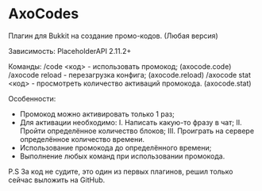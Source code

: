 # AxoCodes
Плагин для Bukkit на создание промо-кодов. (Любая версия)

Зависимость: PlaceholderAPI 2.11.2+

Команды:
  /code <код> - использовать промокод; (axocode.code)
  /axocode reload - перезагрузка конфига; (axocode.reload)
  /axocode stat <код> - просмотреть количество активаций промокода. (axocode.stat)

Особенности:
  - Промокод можно активировать только 1 раз;
  - Для активации необходимо:
      I. Написать какую-то фразу в чат;
      II. Пройти определённое количество блоков;
      III. Проиграть на сервере определённое количество времени.
  - Использование промокода до определённого времени;
  - Выполнение любых команд при использовании промокода.



P.S За код не судите, это один из первых плагинов, решил только сейчас выложить на GitHub.
